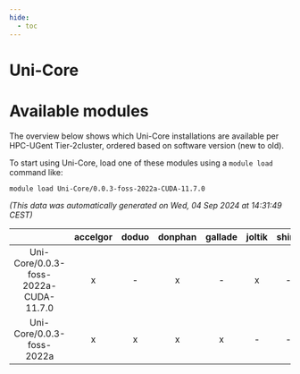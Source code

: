 ```yaml
---
hide:
  - toc
---
```


Uni-Core
========

# Available modules


The overview below shows which Uni-Core installations are available per HPC-UGent Tier-2cluster, ordered based on software version (new to old).

To start using Uni-Core, load one of these modules using a `module load` command like:

```shell
module load Uni-Core/0.0.3-foss-2022a-CUDA-11.7.0
```

*(This data was automatically generated on Wed, 04 Sep 2024 at 14:31:49 CEST)*  

| |accelgor|doduo|donphan|gallade|joltik|shinx|skitty|
| :---: | :---: | :---: | :---: | :---: | :---: | :---: | :---: |
|Uni-Core/0.0.3-foss-2022a-CUDA-11.7.0|x|-|x|-|x|-|-|
|Uni-Core/0.0.3-foss-2022a|x|x|x|x|-|-|x|
